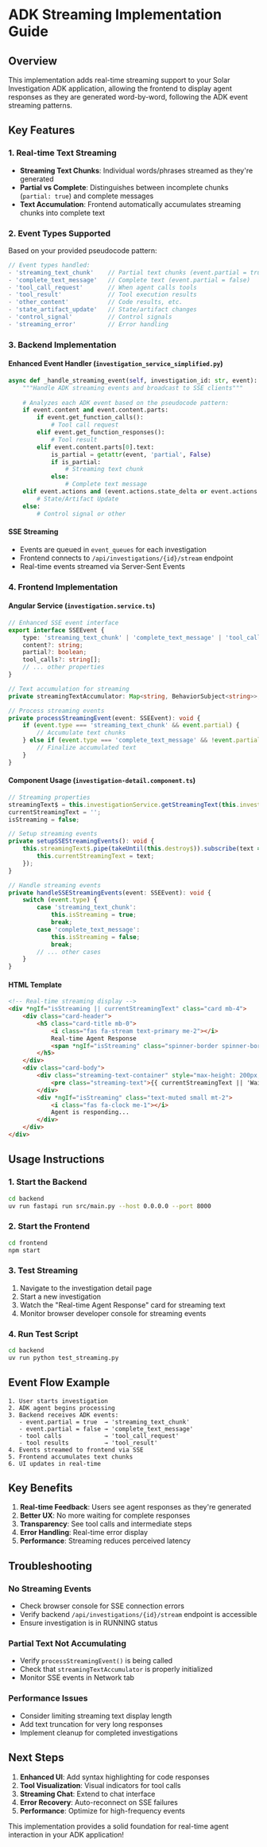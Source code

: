 # ADK Streaming Implementation Guide

## Overview

This implementation adds real-time streaming support to your Solar Investigation ADK application, allowing the frontend to display agent responses as they are generated word-by-word, following the ADK event streaming patterns.

## Key Features

### 1. Real-time Text Streaming
- **Streaming Text Chunks**: Individual words/phrases streamed as they're generated
- **Partial vs Complete**: Distinguishes between incomplete chunks (`partial: true`) and complete messages
- **Text Accumulation**: Frontend automatically accumulates streaming chunks into complete text

### 2. Event Types Supported
Based on your provided pseudocode pattern:

```typescript
// Event types handled:
- 'streaming_text_chunk'    // Partial text chunks (event.partial = true)
- 'complete_text_message'   // Complete text (event.partial = false)
- 'tool_call_request'       // When agent calls tools
- 'tool_result'             // Tool execution results
- 'other_content'           // Code results, etc.
- 'state_artifact_update'   // State/artifact changes
- 'control_signal'          // Control signals
- 'streaming_error'         // Error handling
```

### 3. Backend Implementation

#### Enhanced Event Handler (`investigation_service_simplified.py`)
```python
async def _handle_streaming_event(self, investigation_id: str, event):
    """Handle ADK streaming events and broadcast to SSE clients"""
    
    # Analyzes each ADK event based on the pseudocode pattern:
    if event.content and event.content.parts:
        if event.get_function_calls():
            # Tool call request
        elif event.get_function_responses():
            # Tool result  
        elif event.content.parts[0].text:
            is_partial = getattr(event, 'partial', False)
            if is_partial:
                # Streaming text chunk
            else:
                # Complete text message
    elif event.actions and (event.actions.state_delta or event.actions.artifact_delta):
        # State/Artifact Update
    else:
        # Control signal or other
```

#### SSE Streaming
- Events are queued in `event_queues` for each investigation
- Frontend connects to `/api/investigations/{id}/stream` endpoint
- Real-time events streamed via Server-Sent Events

### 4. Frontend Implementation

#### Angular Service (`investigation.service.ts`)
```typescript
// Enhanced SSE event interface
export interface SSEEvent {
    type: 'streaming_text_chunk' | 'complete_text_message' | 'tool_call_request' | ...;
    content?: string;
    partial?: boolean;
    tool_calls?: string[];
    // ... other properties
}

// Text accumulation for streaming
private streamingTextAccumulator: Map<string, BehaviorSubject<string>>;

// Process streaming events
private processStreamingEvent(event: SSEEvent): void {
    if (event.type === 'streaming_text_chunk' && event.partial) {
        // Accumulate text chunks
    } else if (event.type === 'complete_text_message' && !event.partial) {
        // Finalize accumulated text
    }
}
```

#### Component Usage (`investigation-detail.component.ts`)
```typescript
// Streaming properties
streamingText$ = this.investigationService.getStreamingText(this.investigationId);
currentStreamingText = '';
isStreaming = false;

// Setup streaming events
private setupSSEStreamingEvents(): void {
    this.streamingText$.pipe(takeUntil(this.destroy$)).subscribe(text => {
        this.currentStreamingText = text;
    });
}

// Handle streaming events
private handleSSEStreamingEvents(event: SSEEvent): void {
    switch (event.type) {
        case 'streaming_text_chunk':
            this.isStreaming = true;
            break;
        case 'complete_text_message':
            this.isStreaming = false;
            break;
        // ... other cases
    }
}
```

#### HTML Template
```html
<!-- Real-time streaming display -->
<div *ngIf="isStreaming || currentStreamingText" class="card mb-4">
    <div class="card-header">
        <h5 class="card-title mb-0">
            <i class="fas fa-stream text-primary me-2"></i>
            Real-time Agent Response
            <span *ngIf="isStreaming" class="spinner-border spinner-border-sm ms-2">
        </h5>
    </div>
    <div class="card-body">
        <div class="streaming-text-container" style="max-height: 200px; overflow-y: auto;">
            <pre class="streaming-text">{{ currentStreamingText || 'Waiting for agent response...' }}</pre>
        </div>
        <div *ngIf="isStreaming" class="text-muted small mt-2">
            <i class="fas fa-clock me-1"></i>
            Agent is responding...
        </div>
    </div>
</div>
```

## Usage Instructions

### 1. Start the Backend
```bash
cd backend
uv run fastapi run src/main.py --host 0.0.0.0 --port 8000
```

### 2. Start the Frontend
```bash
cd frontend
npm start
```

### 3. Test Streaming
1. Navigate to the investigation detail page
2. Start a new investigation
3. Watch the "Real-time Agent Response" card for streaming text
4. Monitor browser developer console for streaming events

### 4. Run Test Script
```bash
cd backend
uv run python test_streaming.py
```

## Event Flow Example

```
1. User starts investigation
2. ADK agent begins processing
3. Backend receives ADK events:
   - event.partial = true  → 'streaming_text_chunk'
   - event.partial = false → 'complete_text_message' 
   - tool calls            → 'tool_call_request'
   - tool results          → 'tool_result'
4. Events streamed to frontend via SSE
5. Frontend accumulates text chunks
6. UI updates in real-time
```

## Key Benefits

1. **Real-time Feedback**: Users see agent responses as they're generated
2. **Better UX**: No more waiting for complete responses
3. **Transparency**: See tool calls and intermediate steps
4. **Error Handling**: Real-time error display
5. **Performance**: Streaming reduces perceived latency

## Troubleshooting

### No Streaming Events
- Check browser console for SSE connection errors
- Verify backend `/api/investigations/{id}/stream` endpoint is accessible
- Ensure investigation is in RUNNING status

### Partial Text Not Accumulating
- Verify `processStreamingEvent()` is being called
- Check that `streamingTextAccumulator` is properly initialized
- Monitor SSE events in Network tab

### Performance Issues
- Consider limiting streaming text display length
- Add text truncation for very long responses
- Implement cleanup for completed investigations

## Next Steps

1. **Enhanced UI**: Add syntax highlighting for code responses
2. **Tool Visualization**: Visual indicators for tool calls
3. **Streaming Chat**: Extend to chat interface
4. **Error Recovery**: Auto-reconnect on SSE failures
5. **Performance**: Optimize for high-frequency events

This implementation provides a solid foundation for real-time agent interaction in your ADK application!
